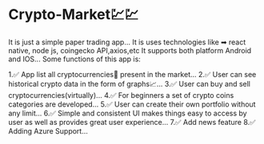 # Crypto-Market💹💹
It is just a simple paper trading app...
It is uses technologies like ➡ react native, node js, coingecko API,axios,etc
It supports both platform Android and IOS...
Some functions of this app is:

1.✅ App list all cryptocurrencies📃 present in the market...
2.✅ User can see historical crypto data in the form of graphs📈...
3.✅ User can buy and sell cryptocurrencies(virtually)...
4.✅ For beginners a set of crypto coins categories are developed...
5.✅ User can create their own portfolio without any limit...
6.✅ Simple and consistent UI makes things easy to access by user as well as provides great user experience...
7.✅ Add news feature
8.✅ Adding Azure Support...
